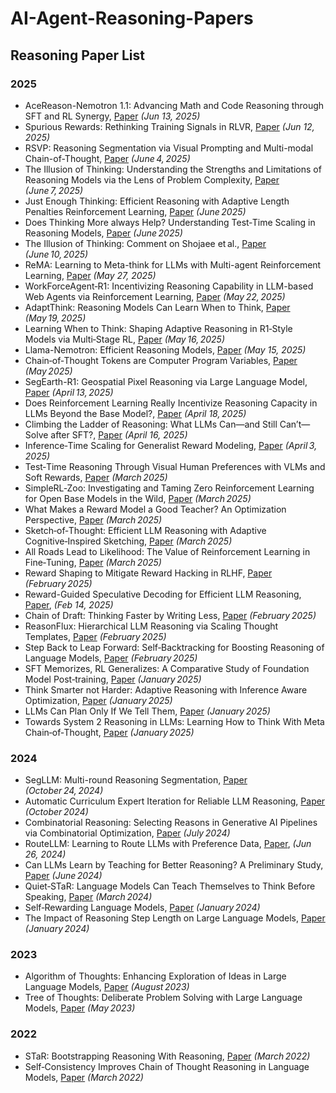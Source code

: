 # AI-Agent-Reasoning-Papers
## Reasoning Paper List

### 2025
- AceReason-Nemotron 1.1: Advancing Math and Code Reasoning through SFT and RL Synergy, [Paper](https://arxiv.org/pdf/2506.13284) *(Jun 13, 2025)*
- Spurious Rewards: Rethinking Training Signals in RLVR, [Paper](https://arxiv.org/pdf/2506.10947) *(Jun 12, 2025)*
- RSVP: Reasoning Segmentation via Visual Prompting and Multi-modal Chain-of-Thought, [Paper](https://arxiv.org/abs/2506.04277) *(June 4, 2025)*  
- The Illusion of Thinking: Understanding the Strengths and Limitations of Reasoning Models via the Lens of Problem Complexity, [Paper](https://arxiv.org/pdf/2506.06941) *(June 7, 2025)*  
- Just Enough Thinking: Efficient Reasoning with Adaptive Length Penalties Reinforcement Learning, [Paper](http://arxiv.org/abs/2506.05256) *(June 2025)*  
- Does Thinking More always Help? Understanding Test‑Time Scaling in Reasoning Models, [Paper](http://arxiv.org/abs/2506.04210) *(June 2025)*  
- The Illusion of Thinking: Comment on Shojaee et al., [Paper](https://arxiv.org/abs/2506.09250) *(June 10, 2025)*
- ReMA: Learning to Meta-think for LLMs with Multi-agent Reinforcement Learning, [Paper](https://arxiv.org/pdf/2503.09501) *(May 27, 2025)*
- WorkForceAgent‑R1: Incentivizing Reasoning Capability in LLM-based Web Agents via Reinforcement Learning, [Paper](http://arxiv.org/abs/2505.22942) *(May 22, 2025)*  
- AdaptThink: Reasoning Models Can Learn When to Think, [Paper](https://arxiv.org/abs/2505.13417) *(May 19, 2025)*  
- Learning When to Think: Shaping Adaptive Reasoning in R1‑Style Models via Multi‑Stage RL, [Paper](https://arxiv.org/pdf/2505.10832) *(May 16, 2025)*
- Llama-Nemotron: Efficient Reasoning Models, [Paper](https://arxiv.org/pdf/2505.00949) *(May 15, 2025)*
- Chain‑of‑Thought Tokens are Computer Program Variables, [Paper](http://arxiv.org/abs/2505.04955) *(May 2025)*  
- SegEarth-R1: Geospatial Pixel Reasoning via Large Language Model, [Paper](https://arxiv.org/abs/2504.09644) *(April 13, 2025)* 
- Does Reinforcement Learning Really Incentivize Reasoning Capacity in LLMs Beyond the Base Model?, [Paper](http://arxiv.org/abs/2504.13837) *(April 18, 2025)*
- Climbing the Ladder of Reasoning: What LLMs Can—and Still Can’t—Solve after SFT?, [Paper](http://arxiv.org/abs/2504.11741) *(April 16, 2025)*  
- Inference‑Time Scaling for Generalist Reward Modeling, [Paper](http://arxiv.org/abs/2504.02495) *(April 3, 2025)*  
- Test‑Time Reasoning Through Visual Human Preferences with VLMs and Soft Rewards, [Paper](http://arxiv.org/abs/2503.19948) *(March 2025)*  
- SimpleRL‑Zoo: Investigating and Taming Zero Reinforcement Learning for Open Base Models in the Wild, [Paper](http://arxiv.org/abs/2503.18892) *(March 2025)*  
- What Makes a Reward Model a Good Teacher? An Optimization Perspective, [Paper](http://arxiv.org/abs/2503.15477) *(March 2025)*  
- Sketch‑of‑Thought: Efficient LLM Reasoning with Adaptive Cognitive‑Inspired Sketching, [Paper](http://arxiv.org/abs/2503.05179) *(March 2025)*  
- All Roads Lead to Likelihood: The Value of Reinforcement Learning in Fine‑Tuning, [Paper](http://arxiv.org/abs/2503.01067) *(March 2025)*  
- Reward Shaping to Mitigate Reward Hacking in RLHF, [Paper](http://arxiv.org/abs/2502.18770) *(February 2025)*
- Reward-Guided Speculative Decoding for Efficient LLM Reasoning, [Paper](https://arxiv.org/pdf/2501.19324), *(Feb 14, 2025)*
- Chain of Draft: Thinking Faster by Writing Less, [Paper](http://arxiv.org/abs/2502.18600) *(February 2025)*  
- ReasonFlux: Hierarchical LLM Reasoning via Scaling Thought Templates, [Paper](http://arxiv.org/abs/2502.06772) *(February 2025)*  
- Step Back to Leap Forward: Self‑Backtracking for Boosting Reasoning of Language Models, [Paper](http://arxiv.org/abs/2502.04404) *(February 2025)*  
- SFT Memorizes, RL Generalizes: A Comparative Study of Foundation Model Post‑training, [Paper](http://arxiv.org/abs/2501.17161) *(January 2025)*  
- Think Smarter not Harder: Adaptive Reasoning with Inference Aware Optimization, [Paper](http://arxiv.org/abs/2501.17974) *(January 2025)*  
- LLMs Can Plan Only If We Tell Them, [Paper](http://arxiv.org/abs/2501.13545) *(January 2025)*  
- Towards System 2 Reasoning in LLMs: Learning How to Think With Meta Chain‑of‑Thought, [Paper](http://arxiv.org/abs/2501.04682) *(January 2025)*

### 2024
- SegLLM: Multi-round Reasoning Segmentation, [Paper](https://arxiv.org/abs/2410.18923) *(October 24, 2024)* 
- Automatic Curriculum Expert Iteration for Reliable LLM Reasoning, [Paper](http://arxiv.org/abs/2410.07627) *(October 2024)*  
- Combinatorial Reasoning: Selecting Reasons in Generative AI Pipelines via Combinatorial Optimization, [Paper](http://arxiv.org/abs/2407.00071) *(July 2024)*
- RouteLLM: Learning to Route LLMs with Preference Data, [Paper](https://arxiv.org/pdf/2406.18665), *(Jun 26, 2024)*
- Can LLMs Learn by Teaching for Better Reasoning? A Preliminary Study, [Paper](http://arxiv.org/abs/2406.14629) *(June 2024)*  
- Quiet‑STaR: Language Models Can Teach Themselves to Think Before Speaking, [Paper](http://arxiv.org/abs/2403.09629) *(March 2024)*  
- Self‑Rewarding Language Models, [Paper](http://arxiv.org/abs/2401.10020) *(January 2024)*  
- The Impact of Reasoning Step Length on Large Language Models, [Paper](http://arxiv.org/abs/2401.04925) *(January 2024)*

### 2023
- Algorithm of Thoughts: Enhancing Exploration of Ideas in Large Language Models, [Paper](http://arxiv.org/abs/2308.10379) *(August 2023)*  
- Tree of Thoughts: Deliberate Problem Solving with Large Language Models, [Paper](http://arxiv.org/abs/2305.10601) *(May 2023)*

### 2022
- STaR: Bootstrapping Reasoning With Reasoning, [Paper](http://arxiv.org/abs/2203.14465) *(March 2022)*  
- Self‑Consistency Improves Chain of Thought Reasoning in Language Models, [Paper](http://arxiv.org/abs/2203.11171) *(March 2022)*  
